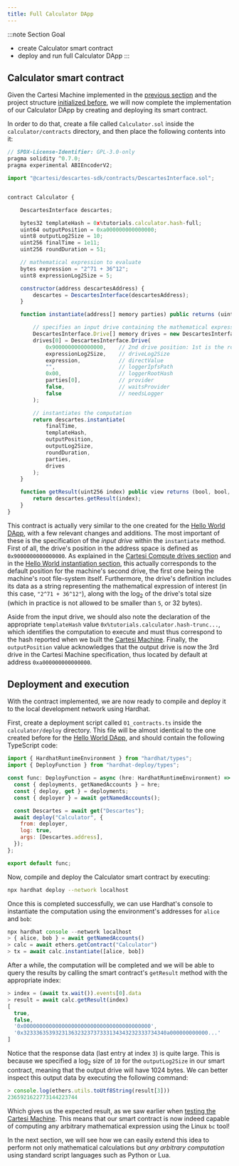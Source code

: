 ```yaml
---
title: Full Calculator DApp
---
```


:::note Section Goal
- create Calculator smart contract
- deploy and run full Calculator DApp
:::


## Calculator smart contract

Given the Cartesi Machine implemented in the [previous section](../calculator/cartesi-machine.md) and the project structure [initialized before](../calculator/create-project.md), we will now complete the implementation of our Calculator DApp by creating and deploying its smart contract.

In order to do that, create a file called `Calculator.sol` inside the `calculator/contracts` directory, and then place the following contents into it:

```javascript
// SPDX-License-Identifier: GPL-3.0-only
pragma solidity ^0.7.0;
pragma experimental ABIEncoderV2;

import "@cartesi/descartes-sdk/contracts/DescartesInterface.sol";


contract Calculator {

    DescartesInterface descartes;

    bytes32 templateHash = 0x%tutorials.calculator.hash-full;
    uint64 outputPosition = 0xa000000000000000;
    uint8 outputLog2Size = 10;
    uint256 finalTime = 1e11;
    uint256 roundDuration = 51;

    // mathematical expression to evaluate
    bytes expression = "2^71 + 36^12";
    uint8 expressionLog2Size = 5;

    constructor(address descartesAddress) {
        descartes = DescartesInterface(descartesAddress);
    }

    function instantiate(address[] memory parties) public returns (uint256) {

        // specifies an input drive containing the mathematical expression
        DescartesInterface.Drive[] memory drives = new DescartesInterface.Drive[](1);
        drives[0] = DescartesInterface.Drive(
            0x9000000000000000,    // 2nd drive position: 1st is the root file-system (0x8000..)
            expressionLog2Size,    // driveLog2Size
            expression,            // directValue
            "",                    // loggerIpfsPath
            0x00,                  // loggerRootHash
            parties[0],            // provider
            false,                 // waitsProvider
            false                  // needsLogger
        );

        // instantiates the computation
        return descartes.instantiate(
            finalTime,
            templateHash,
            outputPosition,
            outputLog2Size,
            roundDuration,
            parties,
            drives
        );
    }

    function getResult(uint256 index) public view returns (bool, bool, address, bytes memory) {
        return descartes.getResult(index);
    }
}
```

This contract is actually very similar to the one created for the [Hello World DApp](../helloworld/getresult.md), with a few relevant changes and additions. The most important of these is the specification of the *input drive* within the `instantiate` method. First of all, the drive's position in the address space is defined as `0x9000000000000000`. As explained in the [Cartesi Compute drives section](/compute/drives) and in the [Hello World instantiation section](../helloworld/instantiate.md), this actually corresponds to the default position for the machine's second drive, the first one being the machine's root file-system itself. Furthermore, the drive's definition includes its data as a string representing the mathematical expression of interest (in this case, `"2^71 + 36^12"`), along with the log<sub>2</sub> of the drive's total size (which in practice is not allowed to be smaller than `5`, or 32 bytes).

Aside from the input drive, we should also note the declaration of the appropriate `templateHash` value `0x%tutorials.calculator.hash-trunc...`, which identifies the computation to execute and must thus correspond to the hash reported when we built the [Cartesi Machine](../calculator/cartesi-machine.md#final-cartesi-machine-implementation). Finally, the `outputPosition` value acknowledges that the output drive is now the 3rd drive in the Cartesi Machine specification, thus located by default at address `0xa000000000000000`.


## Deployment and execution

With the contract implemented, we are now ready to compile and deploy it to the local development network using Hardhat.

First, create a deployment script called `01_contracts.ts` inside the `calculator/deploy` directory. This file will be almost identical to the one created before for the [Hello World DApp](../helloworld/deploy-run.md#deployment), and should contain the following TypeScript code:

```javascript
import { HardhatRuntimeEnvironment } from "hardhat/types";
import { DeployFunction } from "hardhat-deploy/types";

const func: DeployFunction = async (hre: HardhatRuntimeEnvironment) => {
  const { deployments, getNamedAccounts } = hre;
  const { deploy, get } = deployments;
  const { deployer } = await getNamedAccounts();

  const Descartes = await get("Descartes");
  await deploy("Calculator", {
    from: deployer,
    log: true,
    args: [Descartes.address],
  });
};

export default func;
```

Now, compile and deploy the Calculator smart contract by executing:

```bash
npx hardhat deploy --network localhost
```

Once this is completed successfully, we can use Hardhat's console to instantiate the computation using the environment's addresses for `alice` and `bob`:

```javascript
npx hardhat console --network localhost
> { alice, bob } = await getNamedAccounts()
> calc = await ethers.getContract("Calculator")
> tx = await calc.instantiate([alice, bob])
```

After a while, the computation will be completed and we will be able to query the results by calling the smart contract's `getResult` method with the appropriate index:

```javascript
> index = (await tx.wait()).events[0].data
> result = await calc.getResult(index)
[
  true,
  false,
  '0x0000000000000000000000000000000000000000',
  '0x323336353932313632323737333134343232333734340a000000000000...'
]
```

Notice that the response data (last entry at index `3`) is quite large. This is because we specified a log<sub>2</sub> size of `10` for the `outputLog2Size` in our smart contract, meaning that the output drive will have 1024 bytes. We can better inspect this output data by executing the following command:

```javascript
> console.log(ethers.utils.toUtf8String(result[3]))
2365921622773144223744
```

Which gives us the expected result, as we saw earlier when [testing the Cartesi Machine](../calculator/cartesi-machine.md#performing-calculations-with-a-cartesi-machine). This means that our smart contract is now indeed capable of computing any arbitrary mathematical expression using the Linux `bc` tool!

In the next section, we will see how we can easily extend this idea to perform not only mathematical calculations but *any arbitrary computation* using standard script languages such as Python or Lua.

